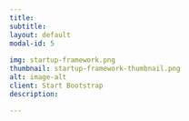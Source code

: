 ```yaml
---
title: 
subtitle: 
layout: default
modal-id: 5
 
img: startup-framework.png
thumbnail: startup-framework-thumbnail.png
alt: image-alt
client: Start Bootstrap
description: 

---
```

